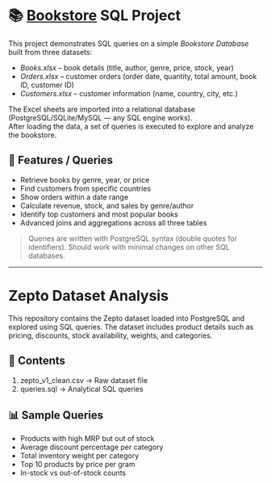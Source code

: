 # 📚 [Bookstore](https://github.com/SuzanTurner/SQL-Projects/tree/main/Books) SQL Project

This project demonstrates SQL queries on a simple *Bookstore Database* built from three datasets:

- *Books.xlsx* – book details (title, author, genre, price, stock, year)  
- *Orders.xlsx* – customer orders (order date, quantity, total amount, book ID, customer ID)  
- *Customers.xlsx* – customer information (name, country, city, etc.)  

The Excel sheets are imported into a relational database (PostgreSQL/SQLite/MySQL — any SQL engine works).  
After loading the data, a set of queries is executed to explore and analyze the bookstore.  

## 🚀 Features / Queries
- Retrieve books by genre, year, or price  
- Find customers from specific countries  
- Show orders within a date range  
- Calculate revenue, stock, and sales by genre/author  
- Identify top customers and most popular books  
- Advanced joins and aggregations across all three tables  

> Queries are written with PostgreSQL syntax (double quotes for identifiers).
> Should work with minimal changes on other SQL databases.

---

# Zepto Dataset Analysis

This repository contains the Zepto dataset loaded into PostgreSQL and explored using SQL queries. The dataset includes product details such as pricing, discounts, stock availability, weights, and categories.

## 📂 Contents
1. zepto_v1_clean.csv → Raw dataset file
2. queries.sql → Analytical SQL queries

## 📊 Sample Queries
- Products with high MRP but out of stock
- Average discount percentage per category
- Total inventory weight per category
- Top 10 products by price per gram
- In-stock vs out-of-stock counts
